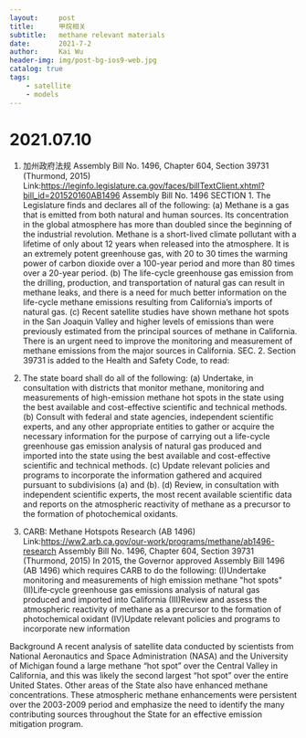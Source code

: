 ```yaml
---
layout:     post
title:      甲烷相关
subtitle:   methane relevant materials
date:       2021-7-2
author:     Kai Wu
header-img: img/post-bg-ios9-web.jpg
catalog: true
tags:
    - satellite
    - models
---
```


# 2021.07.10
1. 加州政府法规 
Assembly Bill No. 1496, Chapter 604, Section 39731 (Thurmond, 2015)
Link:https://leginfo.legislature.ca.gov/faces/billTextClient.xhtml?bill_id=201520160AB1496
Assembly Bill No. 1496
SECTION 1. The Legislature finds and declares all of the following:
(a) Methane is a gas that is emitted from both natural and human sources. Its concentration in the global atmosphere has more than doubled since the beginning of the industrial revolution. Methane is a short-lived climate pollutant with a lifetime of only about 12 years when released into the atmosphere. It is an extremely potent greenhouse gas, with 20 to 30 times the warming power of carbon dioxide over a 100-year period and more than 80 times over a 20-year period.
(b) The life-cycle greenhouse gas emission from the drilling, production, and transportation of natural gas can result in methane leaks, and there is a need for much better information on the life-cycle methane emissions resulting from California’s imports of natural gas.
(c) Recent satellite studies have shown methane hot spots in the San Joaquin Valley and higher levels of emissions than were previously estimated from the principal sources of methane in California. There is an urgent need to improve the monitoring and measurement of methane emissions from the major sources in California.
SEC. 2. Section 39731 is added to the Health and Safety Code, to read:
39731. The state board shall do all of the following:
(a) Undertake, in consultation with districts that monitor methane, monitoring and measurements of high-emission methane hot spots in the state using the best available and cost-effective scientific and technical methods.
(b) Consult with federal and state agencies, independent scientific experts, and any other appropriate entities to gather or acquire the necessary information for the purpose of carrying out a life-cycle greenhouse gas emission analysis of natural gas produced and imported into the state using the best available and cost-effective scientific and technical methods.
(c) Update relevant policies and programs to incorporate the information gathered and acquired pursuant to subdivisions (a) and (b).
(d) Review, in consultation with independent scientific experts, the most recent available scientific data and reports on the atmospheric reactivity of methane as a precursor to the formation of photochemical oxidants.

2. CARB: Methane Hotspots Research (AB 1496)
Link:https://ww2.arb.ca.gov/our-work/programs/methane/ab1496-research
Assembly Bill No. 1496, Chapter 604, Section 39731 (Thurmond, 2015)
In 2015, the Governor approved Assembly Bill 1496 (AB 1496) which requires CARB to do the following:
(I)Undertake monitoring and measurements of high emission methane "hot spots"
(II)Life‑cycle greenhouse gas emissions analysis of natural gas produced and imported into California
(III)Review and assess the atmospheric reactivity of methane as a precursor to the formation of photochemical oxidant
(IV)Update relevant policies and programs to incorporate new information

Background
A recent analysis of satellite data conducted by scientists from National Aeronautics and Space Administration (NASA) and the University of Michigan found a large methane “hot spot” over the Central Valley in California, and this was likely the second largest “hot spot” over the entire United States. Other areas of the State also have enhanced methane concentrations. These atmospheric methane enhancements were persistent over the 2003-2009 period and emphasize the need to identify the many contributing sources throughout the State for an effective emission mitigation program.
